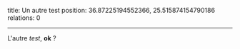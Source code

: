 title: Un autre test
position: 36.87225194552366, 25.515874154790186
relations: 0

---
























L'autre _test_, **ok** ?